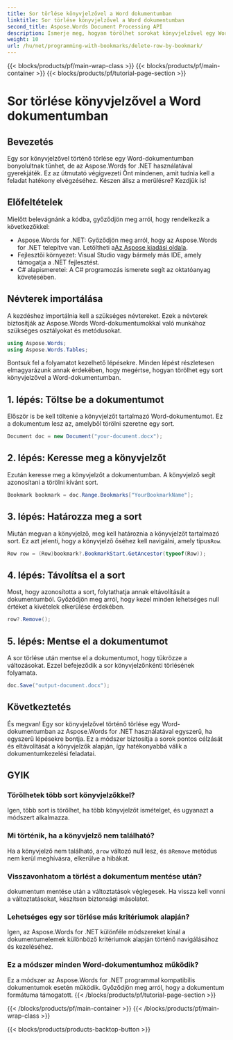 ```yaml
---
title: Sor törlése könyvjelzővel a Word dokumentumban
linktitle: Sor törlése könyvjelzővel a Word dokumentumban
second_title: Aspose.Words Document Processing API
description: Ismerje meg, hogyan törölhet sorokat könyvjelzővel egy Word-dokumentumban az Aspose.Words for .NET használatával. Kövesse lépésenkénti útmutatónkat a hatékony dokumentumkezelés érdekében.
weight: 10
url: /hu/net/programming-with-bookmarks/delete-row-by-bookmark/
---
```


{{< blocks/products/pf/main-wrap-class >}}
{{< blocks/products/pf/main-container >}}
{{< blocks/products/pf/tutorial-page-section >}}

# Sor törlése könyvjelzővel a Word dokumentumban

## Bevezetés

Egy sor könyvjelzővel történő törlése egy Word-dokumentumban bonyolultnak tűnhet, de az Aspose.Words for .NET használatával gyerekjáték. Ez az útmutató végigvezeti Önt mindenen, amit tudnia kell a feladat hatékony elvégzéséhez. Készen állsz a merülésre? Kezdjük is!

## Előfeltételek

Mielőtt belevágnánk a kódba, győződjön meg arról, hogy rendelkezik a következőkkel:

-  Aspose.Words for .NET: Győződjön meg arról, hogy az Aspose.Words for .NET telepítve van. Letöltheti a[Az Aspose kiadási oldala](https://releases.aspose.com/words/net/).
- Fejlesztői környezet: Visual Studio vagy bármely más IDE, amely támogatja a .NET fejlesztést.
- C# alapismeretei: A C# programozás ismerete segít az oktatóanyag követésében.

## Névterek importálása

A kezdéshez importálnia kell a szükséges névtereket. Ezek a névterek biztosítják az Aspose.Words Word-dokumentumokkal való munkához szükséges osztályokat és metódusokat.

```csharp
using Aspose.Words;
using Aspose.Words.Tables;
```

Bontsuk fel a folyamatot kezelhető lépésekre. Minden lépést részletesen elmagyarázunk annak érdekében, hogy megértse, hogyan törölhet egy sort könyvjelzővel a Word-dokumentumban.

## 1. lépés: Töltse be a dokumentumot

Először is be kell töltenie a könyvjelzőt tartalmazó Word-dokumentumot. Ez a dokumentum lesz az, amelyből törölni szeretne egy sort.

```csharp
Document doc = new Document("your-document.docx");
```

## 2. lépés: Keresse meg a könyvjelzőt

Ezután keresse meg a könyvjelzőt a dokumentumban. A könyvjelző segít azonosítani a törölni kívánt sort.

```csharp
Bookmark bookmark = doc.Range.Bookmarks["YourBookmarkName"];
```

## 3. lépés: Határozza meg a sort

 Miután megvan a könyvjelző, meg kell határoznia a könyvjelzőt tartalmazó sort. Ez azt jelenti, hogy a könyvjelző őséhez kell navigálni, amely típus`Row`.

```csharp
Row row = (Row)bookmark?.BookmarkStart.GetAncestor(typeof(Row));
```

## 4. lépés: Távolítsa el a sort

Most, hogy azonosította a sort, folytathatja annak eltávolítását a dokumentumból. Győződjön meg arról, hogy kezel minden lehetséges null értéket a kivételek elkerülése érdekében.

```csharp
row?.Remove();
```

## 5. lépés: Mentse el a dokumentumot

A sor törlése után mentse el a dokumentumot, hogy tükrözze a változásokat. Ezzel befejeződik a sor könyvjelzőnkénti törlésének folyamata.

```csharp
doc.Save("output-document.docx");
```

## Következtetés

És megvan! Egy sor könyvjelzővel történő törlése egy Word-dokumentumban az Aspose.Words for .NET használatával egyszerű, ha egyszerű lépésekre bontja. Ez a módszer biztosítja a sorok pontos célzását és eltávolítását a könyvjelzők alapján, így hatékonyabbá válik a dokumentumkezelési feladatai.

## GYIK

### Törölhetek több sort könyvjelzőkkel?
Igen, több sort is törölhet, ha több könyvjelzőt ismételget, és ugyanazt a módszert alkalmazza.

### Mi történik, ha a könyvjelző nem található?
 Ha a könyvjelző nem található, a`row` változó null lesz, és a`Remove` metódus nem kerül meghívásra, elkerülve a hibákat.

### Visszavonhatom a törlést a dokumentum mentése után?
dokumentum mentése után a változtatások véglegesek. Ha vissza kell vonni a változtatásokat, készítsen biztonsági másolatot.

### Lehetséges egy sor törlése más kritériumok alapján?
Igen, az Aspose.Words for .NET különféle módszereket kínál a dokumentumelemek különböző kritériumok alapján történő navigálásához és kezeléséhez.

### Ez a módszer minden Word-dokumentumhoz működik?
Ez a módszer az Aspose.Words for .NET programmal kompatibilis dokumentumok esetén működik. Győződjön meg arról, hogy a dokumentum formátuma támogatott.
{{< /blocks/products/pf/tutorial-page-section >}}

{{< /blocks/products/pf/main-container >}}
{{< /blocks/products/pf/main-wrap-class >}}

{{< blocks/products/products-backtop-button >}}
